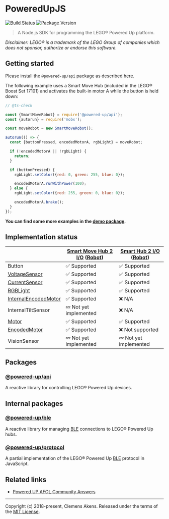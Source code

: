 # PoweredUpJS

[![Build Status](https://travis-ci.org/clebert/powered-up.svg?branch=master)](https://travis-ci.org/clebert/powered-up)
[![Package Version](https://img.shields.io/npm/v/@powered-up/api.svg)](https://yarnpkg.com/en/package/@powered-up/api)

> A Node.js SDK for programming the LEGO® Powered Up platform.

_Disclaimer: LEGO® is a trademark of the LEGO Group of companies which does not
sponsor, authorize or endorse this software._

## Getting started

Please install the `@powered-up/api` package as described
[here](https://clebert.github.io/powered-up/packages/api/).

The following example uses a Smart Move Hub (included in the LEGO® Boost
Set 17101) and activates the built-in motor A while the button is held down:

```js
// @ts-check

const {SmartMoveRobot} = require('@powered-up/api');
const {autorun} = require('mobx');

const moveRobot = new SmartMoveRobot();

autorun(() => {
  const {buttonPressed, encodedMotorA, rgbLight} = moveRobot;

  if (!encodedMotorA || !rgbLight) {
    return;
  }

  if (buttonPressed) {
    rgbLight.setColor({red: 0, green: 255, blue: 0});

    encodedMotorA.runWithPower(100);
  } else {
    rgbLight.setColor({red: 255, green: 0, blue: 0});

    encodedMotorA.brake();
  }
});
```

**You can find some more examples in the
[demo package](https://github.com/clebert/powered-up/tree/master/@powered-up/demo/src).**

## Implementation status

|                           | [Smart Move Hub 2 I/O][1] ([Robot][1-1]) | [Smart Hub 2 I/O][2] ([Robot][2-1]) |
| ------------------------- | ---------------------------------------- | ----------------------------------- |
| Button                    | ✅ Supported                             | ✅ Supported                        |
| [VoltageSensor][3]        | ✅ Supported                             | ✅ Supported                        |
| [CurrentSensor][4]        | ✅ Supported                             | ✅ Supported                        |
| [RGBLight][5]             | ✅ Supported                             | ✅ Supported                        |
| [InternalEncodedMotor][6] | ✅ Supported                             | ❌ N/A                              |
| InternalTiltSensor        | 💤 Not yet implemented                   | ❌ N/A                              |
| [Motor][7]                | ✅ Supported                             | ✅ Supported                        |
| [EncodedMotor][6]         | ✅ Supported                             | ❌ Not supported                    |
| VisionSensor              | 💤 Not yet implemented                   | 💤 Not yet implemented              |

[1]: https://clebert.github.io/powered-up/packages/api/classes/smartmovehub
[1-1]: https://clebert.github.io/powered-up/packages/api/classes/smartmoverobot
[2]: https://clebert.github.io/powered-up/packages/api/classes/smarthub
[2-1]: https://clebert.github.io/powered-up/packages/api/classes/smartrobot
[3]: https://clebert.github.io/powered-up/packages/api/classes/voltagesensor
[4]: https://clebert.github.io/powered-up/packages/api/classes/currentsensor
[5]: https://clebert.github.io/powered-up/packages/api/classes/rgblight
[6]: https://clebert.github.io/powered-up/packages/api/classes/encodedmotor
[7]: https://clebert.github.io/powered-up/packages/api/classes/motor

## Packages

### [@powered-up/api](https://clebert.github.io/powered-up/packages/api/)

A reactive library for controlling LEGO® Powered Up devices.

## Internal packages

### [@powered-up/ble](https://clebert.github.io/powered-up/packages/ble/)

A reactive library for managing
[BLE](https://en.wikipedia.org/wiki/Bluetooth_Low_Energy) connections to LEGO®
Powered Up hubs.

### [@powered-up/protocol](https://clebert.github.io/powered-up/packages/protocol/)

A partial implementation of the LEGO® Powered Up
[BLE](https://en.wikipedia.org/wiki/Bluetooth_Low_Energy) protocol in
JavaScript.

## Related links

- [Powered UP AFOL Community Answers](https://lan.lego.com/news/overview/powered-up-afol-community-answers-r146/)

---

Copyright (c) 2018-present, Clemens Akens. Released under the terms of the
[MIT License](https://github.com/clebert/powered-up/blob/master/LICENSE).
